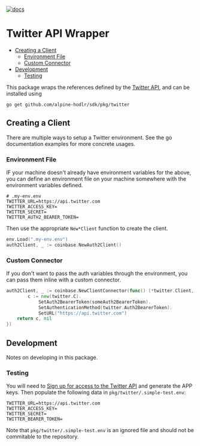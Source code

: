 [![docs](https://img.shields.io/static/v1?label=coinbase&message=reference&color=blue)](https://pkg.go.dev/github.com/alpine-hodler/sdk@v0.1.0-alpha/pkg/twitter)

# Twitter API Wrapper

- [Creating a Client](#creating-a-client)
  - [Environment File](#environment-file)
  - [Custom Connector](#custom-connector)
- [Development](#development)
  - [Testing](#testing)

This package wraps the references defined by the [Twitter API](https://developer.twitter.com/en/docs/api-reference-index), and can be installed using

```
go get github.com/alpine-hodlr/sdk/pkg/twitter
```

## Creating a Client

There are multiple ways to setup a Twitter environment.  See the go documentation examples for more concrete usages.

### Environment File

IF your machine doesn't already have environment variables for the above, you can define an environment file on your machine somewhere with the environment variables defined.

```.env
# .my-env.env
TWITTER_URL=https://api.twitter.com
TWITTER_ACCESS_KEY=
TWITTER_SECRET=
TWITTER_AUTH2_BEARER_TOKEN=
```

Then use the appropriate `New*Client` function to create the client.

```go
env.Load(".my-env.env")
auth2Client, _ := coinbase.NewAuth2Client()
```

### Custom Connector

If you don't want to pass the auth variables through the environment, you can pass them inline with a custom connector.

```go
auth2Client, _ := coinbase.NewClientConnector(func() (*twitter.Client, error) {
		c := new(twitter.C).
			SetAuth2BearerToken(someAuth2BearerToken).
			SetAuthenticationMethod(twitter.Auth2BearerToken).
			SetURL("https://api.twitter.com")
	return c, nil
})
```

## Development

Notes on developing in this package.

### Testing

You will need to [Sign up for access to the Twitter API](https://developer.twitter.com/en/docs/api-reference-index) and generate the APP keys.  Then populate the following data in `pkg/twitter/.simple-test.env`:
```.env
TWITTER_URL=https://api.twitter.com
TWITTER_ACCESS_KEY=
TWITTER_SECRET=
TWITTER_BEARER_TOKEN=

```

Note that `pkg/twitter/.simple-test.env` is an ignored file and should not be commitable to the repository.
